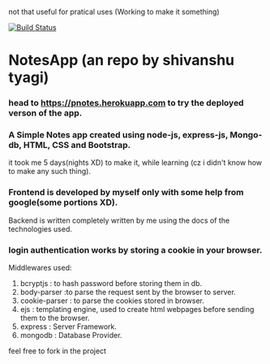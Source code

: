 
not that useful for pratical uses (Working to make it something)

[![Build Status](https://travis-ci.com/spazewalker/NotesApp.svg?token=5xjzo1x6Xoez7WH47xxN&branch=master)](https://travis-ci.com/spazewalker/NotesApp)

 # NotesApp (an repo by shivanshu tyagi)
 ### head to https://pnotes.herokuapp.com to try the deployed verson of the app.

 ### A Simple Notes app created using node-js, express-js, Mongo-db, HTML, CSS and Bootstrap.
it took me 5 days(nights XD) to make it, while learning (cz i didn't know how to make any such thing).

 ### Frontend is developed by myself only with some help from google(some portions XD).
Backend is written completely written by me using the docs of the technologies used.

 ### login authentication works by storing a cookie in your browser.

Middlewares used:
 1. bcryptjs : to hash password before storing them in db.
 2. body-parser :to parse the request sent by the browser to server.
 3. cookie-parser : to parse the cookies stored in browser.
 4. ejs : templating engine, used to create html webpages before sending them to the browser.
 5. express : Server Framework.
 6. mongodb : Database Provider.
 
feel free to fork in the project
